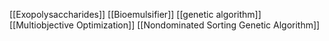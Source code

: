 [[Exopolysaccharides]]
[[Bioemulsifier]]
[[genetic algorithm]]
[[Multiobjective Optimization]]
[[Nondominated Sorting Genetic Algorithm]]
